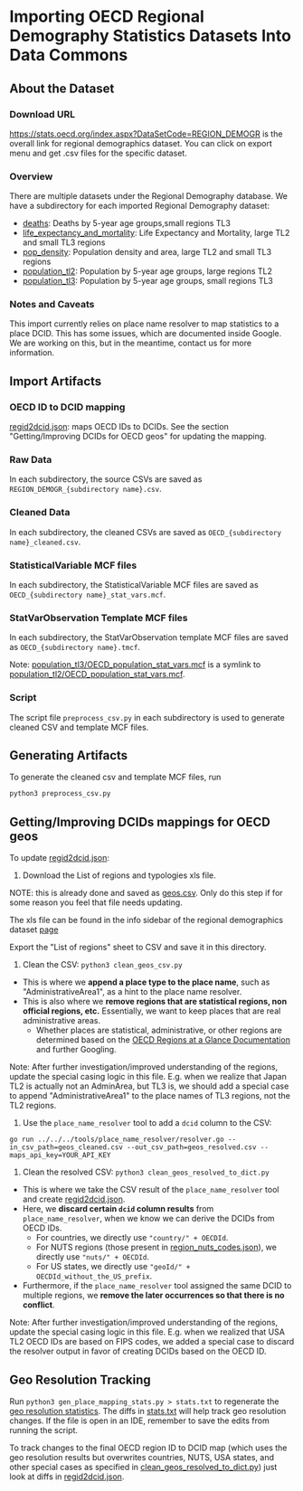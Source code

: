# Importing OECD Regional Demography Statistics Datasets Into Data Commons

## About the Dataset

### Download URL

<https://stats.oecd.org/index.aspx?DataSetCode=REGION_DEMOGR> is the overall link for regional demographics dataset. You can click on export menu and get .csv files for the specific dataset.

### Overview

There are multiple datasets under the Regional Demography database.
We have a subdirectory for each imported Regional Demography dataset:

- [deaths](deaths): Deaths by 5-year age groups,small regions TL3
- [life_expectancy_and_mortality](life_expectancy_and_mortality): Life Expectancy and Mortality, large TL2 and small TL3 regions
- [pop_density](pop_density): Population density and area, large TL2 and small TL3 regions
- [population_tl2](population_tl2): Population by 5-year age groups, large regions TL2
- [population_tl3](population_tl3): Population by 5-year age groups, small regions TL3

### Notes and Caveats

This import currently relies on place name resolver to map statistics to a place DCID.
This has some issues, which are documented inside Google. We are working on this, but
in the meantime, contact us for more information.

## Import Artifacts

### OECD ID to DCID mapping

[regid2dcid.json](regid2dcid.json): maps OECD IDs to DCIDs. See the section "Getting/Improving DCIDs for OECD geos" for updating the mapping.

### Raw Data

In each subdirectory, the source CSVs are saved as `REGION_DEMOGR_{subdirectory name}.csv`.

### Cleaned Data

In each subdirectory, the cleaned CSVs are saved as `OECD_{subdirectory name}_cleaned.csv`.

### StatisticalVariable MCF files

In each subdirectory, the StatisticalVariable MCF files are saved as `OECD_{subdirectory name}_stat_vars.mcf`.

### StatVarObservation Template MCF files

In each subdirectory, the StatVarObservation template MCF files are saved as `OECD_{subdirectory name}.tmcf`.

Note: [population_tl3/OECD_population_stat_vars.mcf](population_tl3/OECD_population_stat_vars.mcf) is a symlink to [population_tl2/OECD_population_stat_vars.mcf](population_tl2/OECD_population_stat_vars.mcf).

### Script

The script file `preprocess_csv.py` in each subdirectory is used to generate cleaned CSV and template MCF files.

## Generating Artifacts

To generate the cleaned csv and template MCF files, run

```bash
python3 preprocess_csv.py
```

## Getting/Improving DCIDs mappings for OECD geos

To update [regid2dcid.json](regid2dcid.json):

1. Download the List of regions and typologies xls file.

NOTE: this is already done and saved as [geos.csv](geos.csv).
Only do this step if for some reason you feel that file needs updating.

The xls file can be found in the info sidebar of the regional
demographics dataset
[page](https://stats.oecd.org/index.aspx?DataSetCode=REGION_DEMOGR)

Export the "List of regions" sheet to CSV and save it in this directory.

1. Clean the CSV: `python3 clean_geos_csv.py`

- This is where we **append a place type to the place name**,
  such as "AdministrativeArea1", as a hint to the place name resolver.
- This is also where we **remove regions that are statistical
  regions, non official regions, etc.** Essentially, we want to
  keep places that are real administrative areas.
  - Whether places are statistical, administrative, or
    other regions are determined based on the
    [OECD Regions at a Glance Documentation](https://www.oecd-ilibrary.org/sites/reg_glance-2016-en/1/3/1/index.html?itemId=/content/publication/reg_glance-2016-en&_csp_=c935435269a6598b27c5166da7d1ad21&itemIGO=oecd&itemContentType=book#ID1d8692e3-637b-4fdc-9097-245b08f9948a) and further Googling.

Note: After further investigation/improved understanding of the regions,
update the special casing logic in this file.
E.g. when we realize that Japan TL2 is actually not an AdminArea,
but TL3 is, we should add a special case to append "AdministrativeArea1"
to the place names of TL3 regions, not the TL2 regions.

1. Use the `place_name_resolver` tool to add a `dcid` column to the CSV:

```
go run ../../../tools/place_name_resolver/resolver.go --in_csv_path=geos_cleaned.csv --out_csv_path=geos_resolved.csv --maps_api_key=YOUR_API_KEY
```

1. Clean the resolved CSV: `python3 clean_geos_resolved_to_dict.py`

- This is where we take the CSV result of the `place_name_resolver` tool
  and create [regid2dcid.json](regid2dcid.json).
- Here, we **discard certain `dcid` column results** from `place_name_resolver`,
  when we know we can derive the DCIDs from OECD IDs.
  - For countries, we directly use `"country/" + OECDId`.
  - For NUTS regions (those present in [region_nuts_codes.json](region_nuts_codes.json)), we directly use `"nuts/" + OECDId`.
  - For US states, we directly use `"geoId/" + OECDId_without_the_US_prefix`.
- Furthermore, if the `place_name_resolver` tool assigned the same DCID to multiple regions,
  we **remove the later occurrences so that there is no conflict**.

Note: After further investigation/improved understanding of the regions,
update the special casing logic in this file.
E.g. when we realized that USA TL2 OECD IDs are based on FIPS codes,
we added a special case to discard the resolver output in favor of
creating DCIDs based on the OECD ID.

## Geo Resolution Tracking

Run `python3 gen_place_mapping_stats.py > stats.txt` to regenerate the
[geo resolution statistics](stats.txt). The diffs in [stats.txt](stats.txt) will help track
geo resolution changes. If the file is open in an IDE, remember to save
the edits from running the script.

To track changes to the final OECD region ID to DCID map (which uses the geo
resolution results but overwrites countries, NUTS, USA states, and other special
cases as specified in
[clean_geos_resolved_to_dict.py](clean_geos_resolved_to_dict.py)) just look at diffs in
[regid2dcid.json](regid2dcid.json).
